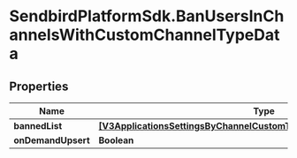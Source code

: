 # SendbirdPlatformSdk.BanUsersInChannelsWithCustomChannelTypeData

## Properties

Name | Type | Description | Notes
------------ | ------------- | ------------- | -------------
**bannedList** | [**[V3ApplicationsSettingsByChannelCustomTypeCustomTypeBanBannedList]**](V3ApplicationsSettingsByChannelCustomTypeCustomTypeBanBannedList.md) |  | 
**onDemandUpsert** | **Boolean** |  | [optional] 


